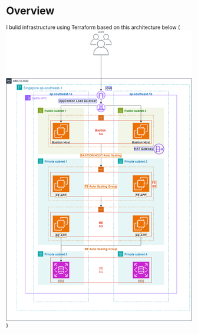 # Overview

I bulid infrastructure using Terraform based on this architecture below
(![ConnectPrivate](images/Three-Tier-Architecture.drawio.png))